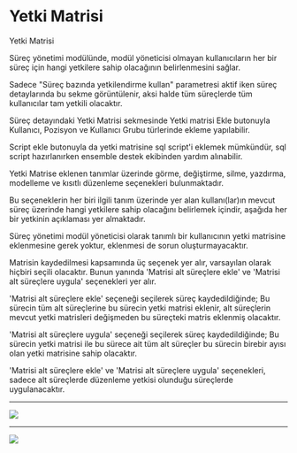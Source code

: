 # Yetki Matrisi

Yetki Matrisi

Süreç yönetimi modülünde, modül yöneticisi olmayan kullanıcıların her bir süreç için hangi yetkilere sahip olacağının belirlenmesini sağlar.

Sadece "Süreç bazında yetkilendirme kullan" parametresi aktif iken süreç detaylarında bu sekme görüntülenir, aksi halde tüm süreçlerde tüm kullanıcılar tam yetkili olacaktır.

Süreç detayındaki Yetki Matrisi sekmesinde Yetki matrisi Ekle butonuyla Kullanıcı, Pozisyon ve Kullanıcı Grubu türlerinde ekleme yapılabilir. 

Script ekle butonuyla da yetki matrisine sql script'i eklemek mümkündür, sql script hazırlanırken ensemble destek ekibinden yardım alınabilir.

Yetki Matrise eklenen tanımlar üzerinde görme, değiştirme, silme, yazdırma, modelleme ve kısıtlı düzenleme seçenekleri bulunmaktadır.

Bu seçeneklerin her biri ilgili tanım üzerinde yer alan kullanı(lar)ın mevcut süreç üzerinde hangi yetkilere sahip olacağını belirlemek içindir, aşağıda her bir yetkinin açıklaması yer almaktadır.

Süreç yönetimi modül yöneticisi olarak tanımlı bir kullanıcının yetki matrisine eklenmesine gerek yoktur, eklenmesi de sorun oluşturmayacaktır.

Matrisin kaydedilmesi kapsamında üç seçenek yer alır, varsayılan olarak hiçbiri seçili olacaktır. Bunun yanında 'Matrisi alt süreçlere ekle' ve 'Matrisi alt süreçlere uygula' seçenekleri yer alır.

'Matrisi alt süreçlere ekle' seçeneği seçilerek süreç kaydedildiğinde; Bu sürecin tüm alt süreçlerine bu sürecin yetki matrisi eklenir, alt süreçlerin mevcut yetki matrisleri değişmeden bu süreçteki matris eklenmiş olacaktır.

'Matrisi alt süreçlere uygula' seçeneği seçilerek süreç kaydedildiğinde; Bu sürecin yetki matrisi ile bu sürece ait tüm alt süreçler bu sürecin birebir ayısı olan yetki matrisine sahip olacaktır.

'Matrisi alt süreçlere ekle' ve 'Matrisi alt süreçlere uygula' seçenekleri, sadece alt süreçlerde düzenleme yetkisi olunduğu süreçlerde uygulanacaktır.

___

![](https://docsbimser.blob.core.windows.net/imagecontainer/Süreç%20bazında%20yetkilendirme%20kullan%20parametresi-ec0c0b96-43b7-4d80-a184-5a9a891f5c5a.png)

___

![](https://docsbimser.blob.core.windows.net/imagecontainer/Süreç%20Detayı%20Yetki%20Matrisi%20Sekmesi-2e792b32-1e3e-42b2-8eb8-d356486382e1.png)